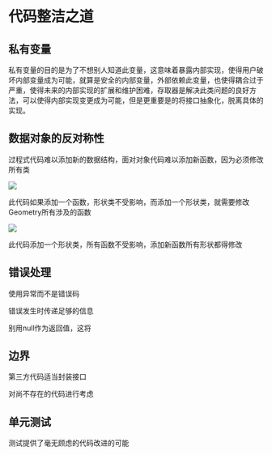 # 代码整洁之道

## 私有变量
私有变量的目的是为了不想别人知道此变量，这意味着暴露内部实现，使得用户破坏内部变量成为可能，就算是安全的内部变量，外部依赖此变量，也使得耦合过于严重，使得未来的内部实现的扩展和维护困难，存取器是解决此类问题的良好方法，可以使得内部实现变更成为可能，但是更重要是的将接口抽象化，脱离具体的实现。  


## 数据对象的反对称性

过程式代码难以添加新的数据结构，面对对象代码难以添加新函数，因为必须修改所有类

![](https://user-gold-cdn.xitu.io/2019/8/4/16c5c316b298aa9b?w=726&h=502&f=png&s=104605)

此代码如果添加一个函数，形状类不受影响，而添加一个形状类，就需要修改Geometry所有涉及的函数


![](https://user-gold-cdn.xitu.io/2019/8/4/16c5c3499b79c91c?w=677&h=389&f=png&s=72396)

此代码添加一个形状类，所有函数不受影响，添加新函数所有形状都得修改

## 错误处理

使用异常而不是错误码

错误发生时传递足够的信息

别用null作为返回值，这将

## 边界

第三方代码适当封装接口

对尚不存在的代码进行考虑


## 单元测试

测试提供了毫无顾虑的代码改进的可能